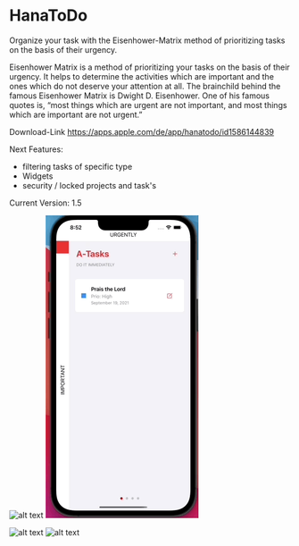 # HanaToDo
Organize your task with the Eisenhower-Matrix method of prioritizing tasks on the basis of their urgency.

Eisenhower Matrix is a method of prioritizing your tasks on the basis of their urgency. It helps to determine the activities which are important and the ones which do not deserve your attention at all. The brainchild behind the famous Eisenhower Matrix is Dwight D. Eisenhower. One of his famous quotes is, “most things which are urgent are not important, and most things which are important are not urgent.”

Download-Link
https://apps.apple.com/de/app/hanatodo/id1586144839

Next Features:
 - filtering tasks of specific type 
 - Widgets
 - security / locked projects and task's

Current Version: 1.5 

![alt text](https://github.com/alexroemerdeveloper/HanaToDo/blob/main/iOS2.gif)
![alt text](https://github.com/alexroemerdeveloper/HanaToDo/blob/main/iPhone.gif)

![alt text](https://github.com/alexroemerdeveloper/HanaToDo/blob/main/Intro1.gif)
![alt text](https://github.com/alexroemerdeveloper/HanaToDo/blob/main/Intro2.gif)
